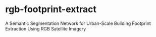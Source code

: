# rgb-footprint-extract
A Semantic Segmentation Network for Urban-Scale Building Footprint Extraction Using RGB Satellite Imagery
